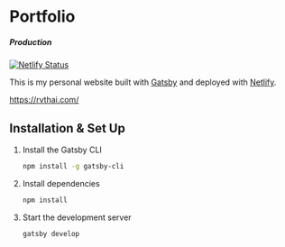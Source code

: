 # Portfolio

##### Production

[![Netlify Status](https://api.netlify.com/api/v1/badges/7db468ee-d9c0-4552-97c5-4724734612bd/deploy-status)](https://app.netlify.com/sites/rvthai/deploys)

This is my personal website built with [Gatsby](https://www.gatsbyjs.com/) and deployed with [Netlify](https://www.netlify.com/). 

https://rvthai.com/

## Installation & Set Up

1. Install the Gatsby CLI

   ```sh
   npm install -g gatsby-cli
   ```

2. Install dependencies

   ```sh
   npm install
   ```

3. Start the development server

   ```sh
   gatsby develop
   ```
